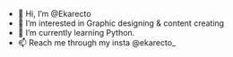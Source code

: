 - 👋 Hi, I’m @Ekarecto
- 👀 I’m interested in Graphic designing & content creating
- 🌱 I’m currently learning Python.
- 📫  Reach me through my insta @ekarecto_

<!---
Ekarecto/Ekarecto is a ✨ special ✨ repository because its `README.md` (this file) appears on your GitHub profile.
You can click the Preview link to take a look at your changes.
--->
